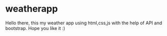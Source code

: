 # weatherapp
Hello there, this my weather app using html,css,js with the help of API and bootstrap. Hope you like it :)
